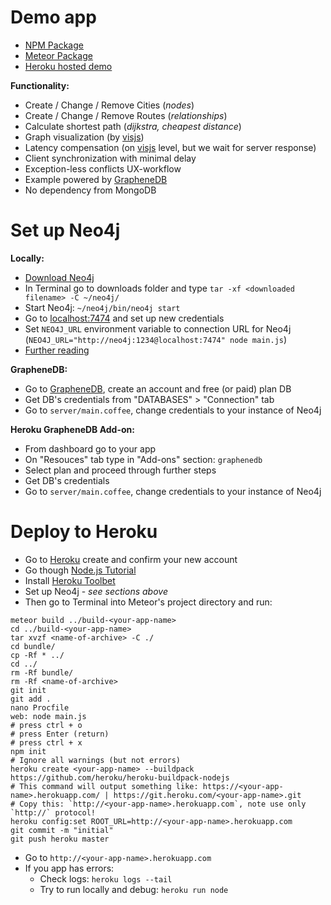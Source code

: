 Demo app
======
 - [NPM Package](https://www.npmjs.com/package/neo4j-fiber)
 - [Meteor Package](https://atmospherejs.com/ostrio/neo4jdriver)
 - [Heroku hosted demo](http://neo4j-graph.herokuapp.com)

__Functionality:__
 - Create / Change / Remove Cities (*nodes*)
 - Create / Change / Remove Routes (*relationships*)
 - Calculate shortest path (*dijkstra, cheapest distance*)
 - Graph visualization (by [visjs](http://visjs.org/))
 - Latency compensation (on [visjs](http://visjs.org/) level, but we wait for server response)
 - Client synchronization with minimal delay
 - Exception-less conflicts UX-workflow
 - Example powered by [GrapheneDB](http://www.graphenedb.com)
 - No dependency from MongoDB

Set up Neo4j
======
__Locally:__
 - [Download Neo4j](http://neo4j.com/download/)
 - In Terminal go to downloads folder and type `tar -xf <downloaded filename> -C ~/neo4j/`
 - Start Neo4j: `~/neo4j/bin/neo4j start`
 - Go to [localhost:7474](http://localhost:7474) and set up new credentials
 - Set `NEO4J_URL` environment variable to connection URL for Neo4j (`NEO4J_URL="http://neo4j:1234@localhost:7474" node main.js`)
 - [Further reading](http://neo4j.com/docs/stable/server-installation.html)

__GrapheneDB:__
 - Go to [GrapheneDB](http://www.graphenedb.com), create an account and free (or paid) plan DB
 - Get DB's credentials from "DATABASES" > "Connection" tab
 - Go to `server/main.coffee`, change credentials to your instance of Neo4j

__Heroku GrapheneDB Add-on:__
 - From dashboard go to your app
 - On "Resouces" tab type in "Add-ons" section: `graphenedb`
 - Select plan and proceed through further steps
 - Get DB's credentials
 - Go to `server/main.coffee`, change credentials to your instance of Neo4j

Deploy to Heroku
======
 - Go to [Heroku](https://signup.heroku.com/dc) create and confirm your new account
 - Go though [Node.js Tutorial](https://devcenter.heroku.com/articles/getting-started-with-nodejs)
 - Install [Heroku Toolbet](https://devcenter.heroku.com/articles/getting-started-with-nodejs#set-up)
 - Set up Neo4j - *see sections above*
 - Then go to Terminal into Meteor's project directory and run:
```shell
meteor build ../build-<your-app-name>
cd ../build-<your-app-name>
tar xvzf <name-of-archive> -C ./
cd bundle/
cp -Rf * ../
cd ../
rm -Rf bundle/
rm -Rf <name-of-archive>
git init 
git add .
nano Procfile
web: node main.js
# press ctrl + o
# press Enter (return)
# press ctrl + x
npm init
# Ignore all warnings (but not errors)
heroku create <your-app-name> --buildpack https://github.com/heroku/heroku-buildpack-nodejs
# This command will output something like: https://<your-app-name>.herokuapp.com/ | https://git.heroku.com/<your-app-name>.git
# Copy this: `http://<your-app-name>.herokuapp.com`, note use only `http://` protocol!
heroku config:set ROOT_URL=http://<your-app-name>.herokuapp.com
git commit -m "initial"
git push heroku master
```
 - Go to `http://<your-app-name>.herokuapp.com`
 - If you app has errors:
   * Check logs: `heroku logs --tail`
   * Try to run locally and debug: `heroku run node`